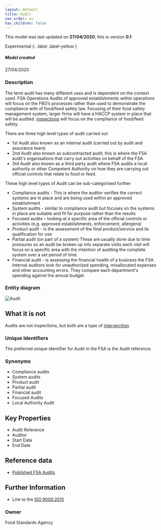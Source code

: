 ```yaml
---
layout: default
title: Audit
nav_order: xx
has_children: false
---
```


This model was last updated on **27/04/2020**, this is version **0.1**

Experimental
{: .label .label-yellow }

##### Model created
27/04/2020

### Description
The term audit has many different uses and is dependent on the context used. FSA Operations Audits of approved establishments within operations will focus on the FBO’s processes rather than used to demonstrate the compliance with of food/feed safety law.  Focusing of their food safety management system, larger firms will have a HACCP system in place that will be audited. [inspections](inspections.md) will focus on the compliance of food/feed safety.

There are three high level types of audit carried out

*   1st Audit also known as an internal audit (carried out by audit and assurance team)
*   2nd Audit also known as subcontracted audit, this is where the FSA audit's organisations that carry out activities on behalf of the FSA.
*   3rd Audit also known as a third party audit where FSA audits a local authority or other Competent Authority on how they are carrying out official controls that relate to food or feed.

These high level types of Audit can be sub-categorised further

*   Compliance audits - This is where the auditor verifies the correct systems are in place and are being used within an approved establishment
*   System audits - similar to compliance audit but focuses on the systems in place are suitable and fit for purpose rather than the results
*   Focused audits – looking at a specific area of the official controls or activities (e.g. approved establishments, enforcement, allergens)
*   Product audit - is the assessment of the final product/service and its qualification for use
*   Partial audit (on part of a system) These are usually done due to time pressures so an audit be broken up into separate visits each visit will focus on a specific area with the intention of auditing the complete system over a set period of time.
*   Financial audit -  is assessing the financial health of a business the FSA. Internal auditors look for unauthorized spending, misallocated expenses and other accounting errors. They compare each department's spending against the annual budget.



### Entity diagram
![Audit](/enterprise-data-models/entities/diagrams/Audit.png)

## What it is not
Audits are not inspections, but both are a type of [interverntion](intervention.md)

### Unique Identifiers
The preferred unique identifier for Audit in the FSA is the Audit reference.

### Synonyms
*   Compliance audits
*   System audits
*   Product audit
*   Partial audit
*   Financial audit
*   Focused Audits
*   Local Authority Audit

## Key Properties
*   Audit Reference
*   Auditor
*   Start Date
*   End Date

## Reference data
*   [Published FSA Audits](https://data.food.gov.uk/catalog/datasets?search=audit#results)

## Further Information
*   Link to the [ISO 9000:2015](https://www.iso.org/obp/ui/#iso:std:iso:9000:ed-4:v1:en)

### Owner
Food Standards Agency
